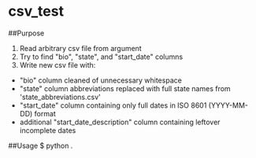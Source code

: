 # csv\_test
##Purpose
1. Read arbitrary csv file from argument
2. Try to find "bio", "state", and "start\_date" columns
3. Write new csv file with:
  * "bio" column cleaned of unnecessary whitespace
  * "state" column abbreviations replaced with full state names from 'state\_abbreviations.csv'
  * "start\_date" column containing only full dates in ISO 8601 (YYYY-MM-DD) format
 * additional "start\_date\_description" column containing leftover incomplete dates

##Usage
    $ python . 

